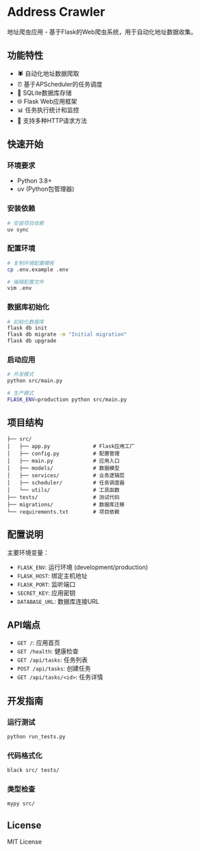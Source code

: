# Address Crawler

地址爬虫应用 - 基于Flask的Web爬虫系统，用于自动化地址数据收集。

## 功能特性

- 🕷️ 自动化地址数据爬取
- ⏰ 基于APScheduler的任务调度
- 💾 SQLite数据库存储
- 🌐 Flask Web应用框架
- 📊 任务执行统计和监控
- 🔄 支持多种HTTP请求方法

## 快速开始

### 环境要求

- Python 3.8+
- uv (Python包管理器)

### 安装依赖

```bash
# 安装项目依赖
uv sync
```

### 配置环境

```bash
# 复制环境配置模板
cp .env.example .env

# 编辑配置文件
vim .env
```

### 数据库初始化

```bash
# 初始化数据库
flask db init
flask db migrate -m "Initial migration"
flask db upgrade
```

### 启动应用

```bash
# 开发模式
python src/main.py

# 生产模式
FLASK_ENV=production python src/main.py
```

## 项目结构

```
├── src/
│   ├── app.py              # Flask应用工厂
│   ├── config.py           # 配置管理
│   ├── main.py             # 应用入口
│   ├── models/             # 数据模型
│   ├── services/           # 业务逻辑层
│   ├── scheduler/          # 任务调度器
│   └── utils/              # 工具函数
├── tests/                  # 测试代码
├── migrations/             # 数据库迁移
└── requirements.txt        # 项目依赖
```

## 配置说明

主要环境变量：

- `FLASK_ENV`: 运行环境 (development/production)
- `FLASK_HOST`: 绑定主机地址
- `FLASK_PORT`: 监听端口
- `SECRET_KEY`: 应用密钥
- `DATABASE_URL`: 数据库连接URL

## API端点

- `GET /`: 应用首页
- `GET /health`: 健康检查
- `GET /api/tasks`: 任务列表
- `POST /api/tasks`: 创建任务
- `GET /api/tasks/<id>`: 任务详情

## 开发指南

### 运行测试

```bash
python run_tests.py
```

### 代码格式化

```bash
black src/ tests/
```

### 类型检查

```bash
mypy src/
```

## License

MIT License